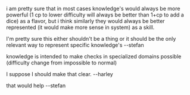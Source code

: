 i am pretty sure that in most cases knowledge's would always be more powerful (1 cp to lower difficulty will always be better than 1+cp to add a dice) as a flavor, but i think similarly they would always be better represented (it would make more sense in system) as a skill.

I'm pretty sure this either shouldn't be a thing or it should be the only relevant way to represent specific knowledge's
--stefan

knowledge is intended to make checks in specialized domains possible (difficulty change from impossible to normal)

I suppose I should make that clear.
--harley

that would help
--stefan
